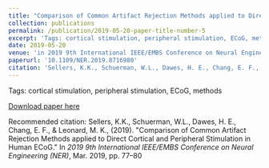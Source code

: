 ```yaml
---
title: "Comparison of Common Artifact Rejection Methods applied to Direct Cortical and Peripheral Stimulation in Human ECoG."
collection: publications
permalink: /publication/2019-05-20-paper-title-number-5
excerpt: 'Tags: cortical stimulation, peripheral stimulation, ECoG, methods'
date: 2019-05-20
venue: 'in 2019 9th International IEEE/EMBS Conference on Neural Engineering (NER)'
paperurl: '10.1109/NER.2019.8716980'
citation: 'Sellers, K.K., Schuerman, W.L., Dawes, H. E., Chang, E. F., &amp; Leonard, M. K., (2019). &quot;Comparison of Common Artifact Rejection Methods applied to Direct Cortical and Peripheral Stimulation in Human ECoG.&quot; In <i>2019 9th International IEEE/EMBS Conference on Neural Engineering (NER)</i>, Mar. 2019, pp. 77–80'
---
```

Tags: cortical stimulation, peripheral stimulation, ECoG, methods

[Download paper here](10.1109/NER.2019.8716980)

Recommended citation: Sellers, K.K., Schuerman, W.L., Dawes, H. E., Chang, E. F., & Leonard, M. K., (2019). "Comparison of Common Artifact Rejection Methods applied to Direct Cortical and Peripheral Stimulation in Human ECoG." In <i>2019 9th International IEEE/EMBS Conference on Neural Engineering (NER)</i>, Mar. 2019, pp. 77–80